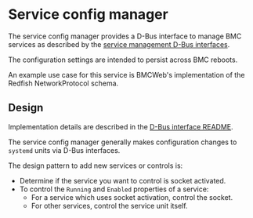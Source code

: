 # Service config manager

The service config manager provides a D-Bus interface to manage BMC services
as described by the [service management D-Bus interfaces][].

The configuration settings are intended to persist across BMC reboots.

An example use case for this service is BMCWeb's implementation of the Redfish
NetworkProtocol schema.

[service management D-Bus interfaces]: https://github.com/openbmc/phosphor-dbus-interfaces/tree/master/yaml/xyz/openbmc_project/Control/Service
[BMCWeb's implementation of the Redfish NetworkProtocol schema]: https://github.com/openbmc/bmcweb/blob/master/redfish-core/lib/network_protocol.hpp

## Design

Implementation details are described in the [D-Bus interface README].

The service config manager generally makes configuration changes to `systemd` units via D-Bus interfaces.

The design pattern to add new services or controls is:
- Determine if the service you want to control is socket activated.
- To control the `Running` and `Enabled` properties of a service:
   - For a service which uses socket activation, control the socket.
   - For other services, control the service unit itself.

[D-Bus interface README]: https://github.com/openbmc/phosphor-dbus-interfaces/blob/master/yaml/xyz/openbmc_project/Control/Service/README.md
